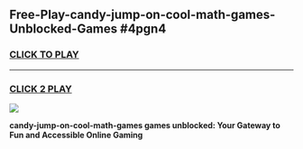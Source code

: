 
## Free-Play-candy-jump-on-cool-math-games-Unblocked-Games #4pgn4
<h3>
<a href="https://news.freeplayer.one?title=candy-jump-on-cool-math-games&ref=8M">CLICK TO PLAY</a></h3>
<hr>

<h3>
<a href="https://news.freeplayer.one?title=candy-jump-on-cool-math-games&ref=8M">CLICK 2 PLAY</a>
  
</h3>

<a href="https://news.freeplayer.one?title=candy-jump-on-cool-math-games&ref=8M"><img src="https://clearcache.store/games.png"></a>


**candy-jump-on-cool-math-games games unblocked: Your Gateway to Fun and Accessible Online Gaming**
